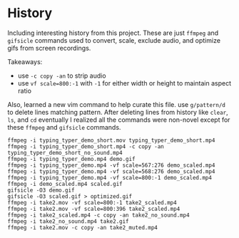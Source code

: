 # History
Including interesting history from this project. These are just `ffmpeg` and `gifsicle` commands
used to convert, scale, exclude audio, and optimize gifs from screen recordings.

Takeaways: 
* use `-c copy -an` to strip audio
* use `vf scale=800:-1` with `-1` for either width or height to maintain aspect ratio

Also, learned a new vim command to help curate this file. use `g/pattern/d` to
delete lines matching pattern. After deleting lines from history like `clear`,
`ls`, and `cd` eventually I realized all the commands were non-novel except for these
`ffmpeg` and `gifsicle` commands.

```
ffmpeg -i typing_typer_demo_short.mov typing_typer_demo_short.mp4
ffmpeg -i typing_typer_demo_short.mp4 -c copy -an typing_typer_demo_short_no_sound.mp4
ffmpeg -i typing_typer_demo.mp4 demo.gif
ffmpeg -i typing_typer_demo.mp4 -vf scale=567:276 demo_scaled.mp4
ffmpeg -i typing_typer_demo.mp4 -vf scale=568:276 demo_scaled.mp4
ffmpeg -i typing_typer_demo.mp4 -vf scale=800:-1 demo_scaled.mp4
ffmpeg -i demo_scaled.mp4 scaled.gif
gifsicle -O3 demo.gif
gifsicle -O3 scaled.gif > optimized.gif
ffmpeg -i take2.mov -vf scale=800:-1 take2_scaled.mp4
ffmpeg -i take2.mov -vf scale=800:396 take2_scaled.mp4
ffmpeg -i take2_scaled.mp4 -c copy -an take2_no_sound.mp4
ffmpeg -i take2_no_sound.mp4 take2.gif
ffmpeg -i take2.mov -c copy -an take2_muted.mp4
```
